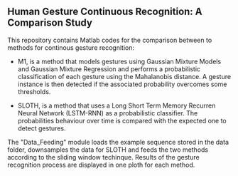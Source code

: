 ## Human Gesture Continuous Recognition: A Comparison Study

This repository contains Matlab codes for the comparison between to methods for continous gesture recognition:

* M1, is a method that models gestures using Gaussian Mixture Models and Gaussian Mixture Regression and performs a probabilistic classification of each gesture using the Mahalanobis distance. A gesture instance is then detected if the associated probability overcomes some thresholds.

* SLOTH, is a method that uses a Long Short Term Memory Recurren Neural Network (LSTM-RNN) as a probabilistic classifier. The probabilities behaviour over time is compared with the expected one to detect gestures.

The "Data_Feeding" module loads the example sequence stored in the data folder, downsamples the data for SLOTH and feeds the two methods according to the sliding window techinque. Results of the gesture recognition process are displayed in one ploth for each method.

